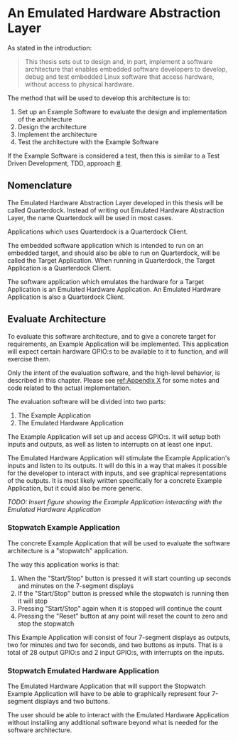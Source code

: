 # An Emulated Hardware Abstraction Layer
As stated in the introduction:

> This thesis sets out to design and, in part, implement a software architecture that enables embedded software developers to develop, debug and test embedded Linux software that access hardware, without access to physical hardware.

The method that will be used to develop this architecture is to:

1. Set up an Example Software to evaluate the design and implementation of the architecture
2. Design the architecture
3. Implement the architecture
4. Test the architecture with the Example Software

If the Example Software is considered a test, then this is similar to a Test Driven Development, TDD, approach [#](?).

## Nomenclature
The Emulated Hardware Abstraction Layer developed in this thesis will be called Quarterdock. Instead of writing out Emulated Hardware Abstraction Layer, the name Quarterdock will be used in most cases.

Applications which uses Quarterdock is a Quarterdock Client.

The embedded software application which is intended to run on an embedded target, and should also be able to run on Quarterdock, will be called the Target Application. When running in Quarterdock, the Target Application is a Quarterdock Client.

The software application which emulates the hardware for a Target Application is an Emulated Hardware Application. An Emulated Hardware Application is also a Quarterdock Client.

## Evaluate Architecture
To evaluate this software architecture, and to give a concrete target for requirements, an Example Application will be implemented. This application will expect certain hardware GPIO:s to be available to it to function, and will exercise them.

Only the intent of the evaluation software, and the high-level behavior, is described in this chapter. Please see [ref:Appendix X](?) for some notes and code related to the actual implementation.

The evaluation software will be divided into two parts:

1. The Example Application
2. The Emulated Hardware Application

The Example Application will set up and access GPIO:s. It will setup both inputs and outputs, as well as listen to interrupts on at least one input.

The Emulated Hardware Application will stimulate the Example Application's inputs and listen to its outputs. It will do this in a way that makes it possible for the developer to interact with inputs, and see graphical representations of the outputs. It is most likely written specifically for a concrete Example Application, but it could also be more generic.

*TODO: Insert figure showing the Example Application interacting with the Emulated Hardware Application*

### Stopwatch Example Application
The concrete Example Application that will be used to evaluate the software architecture is a "stopwatch" application.

The way this application works is that:

1. When the "Start/Stop" button is pressed it will start counting up seconds and minutes on the 7-segment displays
2. If the "Start/Stop" button is pressed while the stopwatch is running then it will stop
3. Pressing "Start/Stop" again when it is stopped will continue the count
4. Pressing the "Reset" button at any point will reset the count to zero and stop the stopwatch

This Example Application will consist of four 7-segment displays as outputs, two for minutes and two for seconds, and two buttons as inputs. That is a total of 28 output GPIO:s and 2 input GPIO:s, with interrupts on the inputs.

### Stopwatch Emulated Hardware Application
The Emulated Hardware Application that will support the Stopwatch Example Application will have to be able to graphically represent four 7-segment displays and two buttons.

The user should be able to interact with the Emulated Hardware Application without installing any additional software beyond what is needed for the software architecture.
